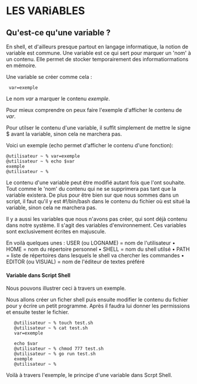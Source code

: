 # LES VARiABLES

## Qu'est-ce qu'une variable ?

En shell, et d'ailleurs presque partout en langage informatique, la notion de variable est commune. Une variable est ce qui sert pour marquer un 'nom' à un contenu. Elle permet de stocker temporairement des informatiormations en mémoire.

Une variable se créer comme cela :  

     var=exemple

Le nom _var_ a marquer le contenu _exemple_.

Pour mieux comprendre on peux faire l'exemple d'afficher le contenu de _var_.

Pour utilser le contenu d'une variable, il suffit simplement de mettre le signe $ avant la variable, sinon cela ne marchera pas.

Voici un exemple (echo permet d'afficher le contenu d'une fonction):
   
    @utilisateur ~ % var=exemple
    @utilisateur ~ % echo $var
    exemple
    @utilisateur ~ %

Le contenu d'une variable peut être modifié autant fois que l'ont souhaite. Tout comme le 'nom' du contenu qui ne se supprimera pas tant que la variable existera.
De plus pour être bien sur que nous sommes dans un script, il faut qu'il y est #!/bin/bash dans le contenu du fichier où est situé la variable, sinon cela ne marchera pas.

Il y a aussi les  variables que nous n'avons pas créer, qui sont déjà contenu dans notre système. Il s'agit des variables d'environnement.
Ces variables sont exclusivement écrites en majuscule. 


En voilà quelques unes : USER (ou LOGNAME) = nom de l'utilisateur  •  HOME = nom du répertoire personnel  •  SHELL = nom du shell utilsé  •  PATH =  liste de répertoires dans lesquels le shell va chercher les commandes  •  EDITOR (ou VISUAL) =  nom de l'éditeur de textes préféré 

#### Variable dans Script Shell

Nous pouvons illustrer ceci à travers un exemple.

Nous allons créer un ficher shell puis ensuite modifier le contenu du fichier pour y écrire un petit programme. Après il faudra lui donner les permissions et ensuite tester le fichier.

       @utilisateur ~ % touch test.sh
       @utilisateur ~ % cat test.sh
       var=exemple
       
       echo $var
       @utilisateur ~ % chmod 777 test.sh
       @utilisateur ~ % go run test.sh
       exemple
       @utilisateur ~ %
       
Voilà à travers l'exemple, le principe d'une variable dans Scrpt Shell.




  
